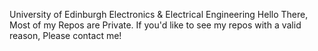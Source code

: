University of Edinburgh Electronics & Electrical Engineering
Hello There, Most of my Repos are Private.
If you'd like to see my repos with a valid reason, Please contact me!
